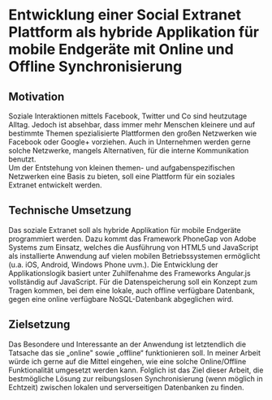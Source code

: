 # Entwicklung einer Social Extranet Plattform als hybride Applikation für mobile Endgeräte mit Online und Offline Synchronisierung

## Motivation
Soziale Interaktionen mittels Facebook, Twitter und Co sind heutzutage Alltag. Jedoch ist absehbar, dass immer mehr Menschen kleinere und auf bestimmte Themen spezialisierte Plattformen den großen Netzwerken wie Facebook oder Google+ vorziehen. Auch in Unternehmen werden gerne solche Netzwerke, mangels Alternativen, für die interne Kommunikation benutzt.  
Um der Entstehung von kleinen themen- und aufgabenspezifischen Netzwerken eine Basis zu bieten, soll eine Plattform für ein soziales Extranet entwickelt werden.

## Technische Umsetzung
Das soziale Extranet soll als hybride Applikation für mobile Endgeräte programmiert werden. Dazu kommt das Framework PhoneGap von Adobe Systems zum Einsatz, welches die Ausführung von HTML5 und JavaScript als installierte Anwendung auf vielen mobilen Betriebssystemen ermöglicht (u.a. iOS, Android, Windows Phone uvm.). Die Entwicklung der Applikationslogik basiert unter Zuhilfenahme des Frameworks Angular.js vollständig auf JavaScript. Für die Datenspeicherung soll ein Konzept zum Tragen kommen, bei dem eine lokale, auch offline verfügbare Datenbank, gegen eine online verfügbare NoSQL-Datenbank abgeglichen wird.

## Zielsetzung
Das Besondere und Interessante an der Anwendung ist letztendlich die Tatsache das sie „online" sowie „offline“ funktionieren soll. In meiner Arbeit würde ich gerne auf die Mittel eingehen, wie eine solche Online/Offline Funktionalität umgesetzt werden kann. Folglich ist das Ziel dieser Arbeit, die bestmögliche Lösung zur reibungslosen Synchronisierung (wenn möglich in Echtzeit) zwischen lokalen und serverseitigen Datenbanken zu finden.
